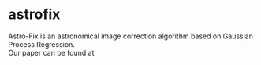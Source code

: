 # astrofix
Astro-Fix is an astronomical image correction algorithm based on Gaussian Process Regression.  
Our paper can be found at 
